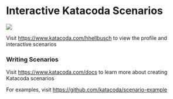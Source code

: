 # Interactive Katacoda Scenarios

[![](http://shields.katacoda.com/katacoda/hhellbusch/count.svg)](https://www.katacoda.com/hhellbusch "Get your profile on Katacoda.com")

Visit https://www.katacoda.com/hhellbusch to view the profile and interactive scenarios

### Writing Scenarios
Visit https://www.katacoda.com/docs to learn more about creating Katacoda scenarios

For examples, visit https://github.com/katacoda/scenario-example
